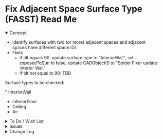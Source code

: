 # Fix Adjacent Space Surface Type (FASST) Read Me

<details open>

<summary>Concept</summary>

* Identify surfaces with two (or more) adjacent spaces and adjacent spaces have different space IDs
* Fixes
	* If tilt equals 90: update surface type to "InteriorWall", set exposedToSun to false, update CADObjectID to "Spider Fixer update: Interior Wall"
	* If tilt not equal to 90: TBD

Surface types to be checked:

" InteriorWall
* InteriorFloor
* Ceiling
* Air

</details>

<details>

<summary>To Do / Wish List</summary>

* 2019-05-12 ~ Add fixes if tilt not equal 90

</details>

<details>

<summary>Issues</summary>


</details>

<details>

<summary>Change Log</summary>

### 2019-05-21 ~ Theo

* C - FASST: Update readme
* F - FASST.js: Add summary highlight
* C - FASST.js: Update vars
* B - FASST.js: pass through jsHint


### 2019-05-16 ~ Theo

* F - FASST.js: Add textarea display new data
* R - FASST.js: Separate fixSurface and fixAll

### 2019-05-14 ~ Theo

* F - FASST.js: Add button to fix single surface
* B - FASST.js: fix popup help links

### 2019-05-12 ~ Theo

* F - First commit

</details>